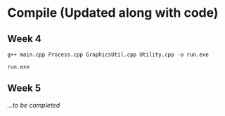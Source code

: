 # Compile (Updated along with code)

## Week 4

`g++ main.cpp Process.cpp GraphicsUtil.cpp Utility.cpp -o run.exe`

`run.exe`

## Week 5

*...to be completed*
